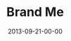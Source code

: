 ---
layout: message
category: message
series: "#culture"
title: "Brand Me"
date: 2013-09-21-00-00
message_id: 820
audio: "http://s3.amazonaws.com/crossroads-media/media/legacy/mp3/culture_01.mp3"
audio-duration: "32:00"
program: "http://s3.amazonaws.com/crossroads-media/media/legacy/documents/09_21-22_13Program_LO.pdf"
description: "Chuck Mingo talks about living in a #brandme world."
video: "https://s3.amazonaws.com/crossroadsvideomessages/culture_01.mp4"
video-duration: "32:00"
video-image: "http://s3.amazonaws.com/crossroads-media/images/legacy/content/culture_01_still.jpg"
explicit: false
---